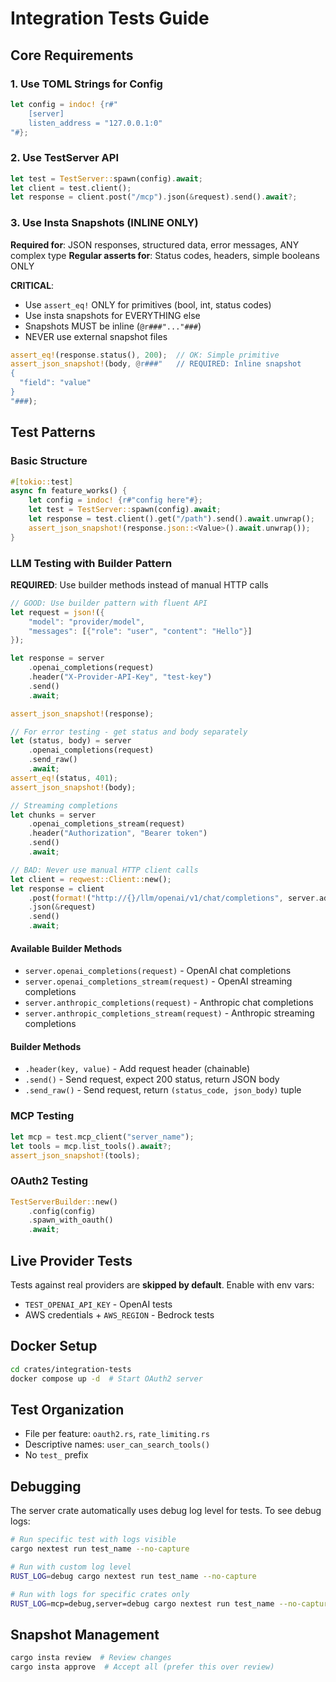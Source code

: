 # Integration Tests Guide

## Core Requirements

### 1. Use TOML Strings for Config
```rust
let config = indoc! {r#"
    [server]
    listen_address = "127.0.0.1:0"
"#};
```

### 2. Use TestServer API
```rust
let test = TestServer::spawn(config).await;
let client = test.client();
let response = client.post("/mcp").json(&request).send().await?;
```

### 3. Use Insta Snapshots (INLINE ONLY)
**Required for**: JSON responses, structured data, error messages, ANY complex type
**Regular asserts for**: Status codes, headers, simple booleans ONLY

**CRITICAL**: 
- Use `assert_eq!` ONLY for primitives (bool, int, status codes)
- Use insta snapshots for EVERYTHING else
- Snapshots MUST be inline (`@r###"..."###`) 
- NEVER use external snapshot files

```rust
assert_eq!(response.status(), 200);  // OK: Simple primitive
assert_json_snapshot!(body, @r###"   // REQUIRED: Inline snapshot
{
  "field": "value"
}
"###);
```

## Test Patterns

### Basic Structure
```rust
#[tokio::test]
async fn feature_works() {
    let config = indoc! {r#"config here"#};
    let test = TestServer::spawn(config).await;
    let response = test.client().get("/path").send().await.unwrap();
    assert_json_snapshot!(response.json::<Value>().await.unwrap());
}
```

### LLM Testing with Builder Pattern
**REQUIRED**: Use builder methods instead of manual HTTP calls

```rust
// GOOD: Use builder pattern with fluent API
let request = json!({
    "model": "provider/model",
    "messages": [{"role": "user", "content": "Hello"}]
});

let response = server
    .openai_completions(request)
    .header("X-Provider-API-Key", "test-key")
    .send()
    .await;

assert_json_snapshot!(response);

// For error testing - get status and body separately
let (status, body) = server
    .openai_completions(request)
    .send_raw()
    .await;
assert_eq!(status, 401);
assert_json_snapshot!(body);

// Streaming completions
let chunks = server
    .openai_completions_stream(request)
    .header("Authorization", "Bearer token")
    .send()
    .await;

// BAD: Never use manual HTTP client calls
let client = reqwest::Client::new();
let response = client
    .post(format!("http://{}/llm/openai/v1/chat/completions", server.address))
    .json(&request)
    .send()
    .await;
```

#### Available Builder Methods
- `server.openai_completions(request)` - OpenAI chat completions
- `server.openai_completions_stream(request)` - OpenAI streaming completions
- `server.anthropic_completions(request)` - Anthropic chat completions
- `server.anthropic_completions_stream(request)` - Anthropic streaming completions

#### Builder Methods
- `.header(key, value)` - Add request header (chainable)
- `.send()` - Send request, expect 200 status, return JSON body
- `.send_raw()` - Send request, return `(status_code, json_body)` tuple

### MCP Testing
```rust
let mcp = test.mcp_client("server_name");
let tools = mcp.list_tools().await?;
assert_json_snapshot!(tools);
```

### OAuth2 Testing
```rust
TestServerBuilder::new()
    .config(config)
    .spawn_with_oauth()
    .await;
```

## Live Provider Tests
Tests against real providers are **skipped by default**. Enable with env vars:
- `TEST_OPENAI_API_KEY` - OpenAI tests
- AWS credentials + `AWS_REGION` - Bedrock tests

## Docker Setup
```bash
cd crates/integration-tests
docker compose up -d  # Start OAuth2 server
```

## Test Organization
- File per feature: `oauth2.rs`, `rate_limiting.rs`
- Descriptive names: `user_can_search_tools()`
- No `test_` prefix

## Debugging

The server crate automatically uses debug log level for tests. To see debug logs:

```bash
# Run specific test with logs visible
cargo nextest run test_name --no-capture

# Run with custom log level
RUST_LOG=debug cargo nextest run test_name --no-capture

# Run with logs for specific crates only
RUST_LOG=mcp=debug,server=debug cargo nextest run test_name --no-capture
```

## Snapshot Management
```bash
cargo insta review  # Review changes  
cargo insta approve  # Accept all (prefer this over review)
```